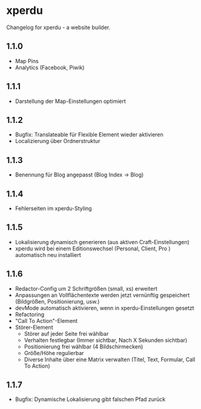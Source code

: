 # xperdu
Changelog for xperdu - a website builder.


## 1.1.0
- Map Pins
- Analytics (Facebook, Piwik)

## 1.1.1
- Darstellung der Map-Einstellungen optimiert

## 1.1.2
- Bugfix: Translateable für Flexible Element wieder aktivieren
- Localizierung über Ordnerstruktur

## 1.1.3
- Benennung für Blog angepasst (Blog Index -> Blog)

## 1.1.4
- Fehlerseiten im xperdu-Styling

## 1.1.5
- Lokalisierung dynamisch generieren (aus aktiven Craft-Einstellungen)
- xperdu wird bei einem Editionswechsel (Personal, Client, Pro ) automatisch neu installiert

## 1.1.6
- Redactor-Config um 2 Schriftgrößen (small, xs) erweitert
- Anpassungen an Vollflächentexte werden jetzt vernünftig gespeichert (Bildgrößen, Positionierung, usw.)
- devMode automatisch aktivieren, wenn in xperdu-Einstellungen gesetzt
- Refactoring
- "Call To Action"-Element
- Störer-Element
  - Störer auf jeder Seite frei wählbar
  - Verhalten festlegbar (Immer sichtbar, Nach X Sekunden sichtbar)
  - Positionierung frei wählbar (4 Bildschirmecken)
  - Größe/Höhe regulierbar
  - Diverse Inhalte über eine Matrix verwalten (Titel, Text, Formular, Call To Action)


## 1.1.7
- Bugfix: Dynamische Lokalisierung gibt falschen Pfad zurück
